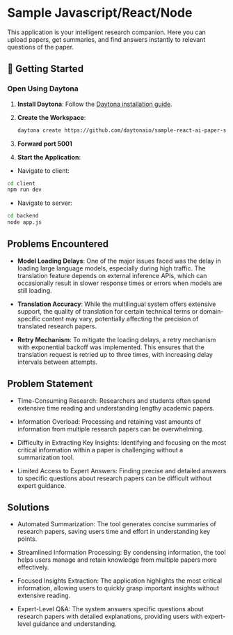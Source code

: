 # Sample Javascript/React/Node

This application is your intelligent research companion. Here you can upload papers, get summaries, and find answers instantly to relevant questions of the paper.

## 🚀 Getting Started  

### Open Using Daytona  

1. **Install Daytona**: Follow the [Daytona installation guide](https://www.daytona.io/docs/installation/installation/). 
    
2. **Create the Workspace**:  
   ```bash  
   daytona create https://github.com/daytonaio/sample-react-ai-paper-summary.git 
   ```  

3. **Forward port 5001**
   
4. **Start the Application**:
  - Navigate to client:  
   ```bash  
   cd client
   npm run dev
   ```  
  - Navigate to server:
   ```bash  
   cd backend
   node app.js
   ``` 

## Problems Encountered

- **Model Loading Delays**: One of the major issues faced was the delay in loading large language models, especially during high traffic. The translation feature depends on external inference APIs, which can occasionally result in slower response times or errors when models are still loading.

- **Translation Accuracy**: While the multilingual system offers extensive support, the quality of translation for certain technical terms or domain-specific content may vary, potentially affecting the precision of translated research papers.

- **Retry Mechanism**: To mitigate the loading delays, a retry mechanism with exponential backoff was implemented. This ensures that the translation request is retried up to three times, with increasing delay intervals between attempts.

## Problem Statement

- Time-Consuming Research: Researchers and students often spend extensive time reading and understanding lengthy academic papers.

- Information Overload: Processing and retaining vast amounts of information from multiple research papers can be overwhelming.

- Difficulty in Extracting Key Insights: Identifying and focusing on the most critical information within a paper is challenging without a summarization tool.

- Limited Access to Expert Answers: Finding precise and detailed answers to specific questions about research papers can be difficult without expert guidance.

## Solutions

- Automated Summarization: The tool generates concise summaries of research papers, saving users time and effort in understanding key points.

- Streamlined Information Processing: By condensing information, the tool helps users manage and retain knowledge from multiple papers more effectively.

- Focused Insights Extraction: The application highlights the most critical information, allowing users to quickly grasp important insights without extensive reading.

- Expert-Level Q&A: The system answers specific questions about research papers with detailed explanations, providing users with expert-level guidance and understanding.
